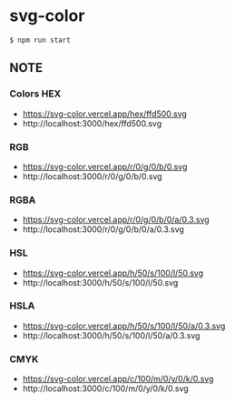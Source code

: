 # svg-color

```
$ npm run start
```

## NOTE

### Colors HEX
- https://svg-color.vercel.app/hex/ffd500.svg
- http://localhost:3000/hex/ffd500.svg

### RGB
- https://svg-color.vercel.app/r/0/g/0/b/0.svg
- http://localhost:3000/r/0/g/0/b/0.svg

### RGBA
- https://svg-color.vercel.app/r/0/g/0/b/0/a/0.3.svg
- http://localhost:3000/r/0/g/0/b/0/a/0.3.svg

### HSL
- https://svg-color.vercel.app/h/50/s/100/l/50.svg
- http://localhost:3000/h/50/s/100/l/50.svg

### HSLA
- https://svg-color.vercel.app/h/50/s/100/l/50/a/0.3.svg
- http://localhost:3000/h/50/s/100/l/50/a/0.3.svg

### CMYK
- https://svg-color.vercel.app/c/100/m/0/y/0/k/0.svg
- http://localhost:3000/c/100/m/0/y/0/k/0.svg
